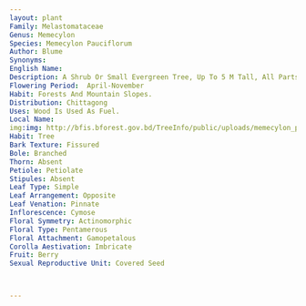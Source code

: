```yaml
---
layout: plant
Family: Melastomataceae
Genus: Memecylon
Species: Memecylon Pauciflorum
Author: Blume
Synonyms: 
English Name: 
Description: A Shrub Or Small Evergreen Tree, Up To 5 M Tall, All Parts Quite Glabrous, The Branchlets More Or Less Sharply 4-cornered. Leaves Ovate To Broadly Ovate, Elliptic Or Rhomboid-oblong, 2.5-3.0 Ã— 1.0-2.5 Cm, Stiffly Papery To Subleathery, Both Surfaces Glabrous And Glossy, Apex Obtuse To Acute, Base Cuneate, Margin Entire, Brownish Yellow-green When Dry, Lateral Nerves Very Faint And Thin, Petioles 1-2 Mm Long, Slender. Inflorescence Axillary, Cymose. Flowers Minute, Whitish, Peduncles Very Short, Glabrous, Bracts Lanceolate, 2.0-2.5 Mm Long, Pedicels 1-2 Mm Long, Glabrous. Sepals Lanceolate To Triangular-lanceolate, C 1.5 Mm Long, Apex Acuminate. Petals Triangular-ovate, 2.5-3.0 Ã— 1.5-2.0 Mm, Apex Acuminate. Stamens C 3 Mm Long, Filaments C 2 Mm Long, Filiform, Anthers And Conical Connectives C 1 Mm Long, With A Small Concave Dorsal Gland. Fruit A Baccate Drupe, Globular, 5-6 Mm In Diameter, Minutely Angular When Young But Later Inconspicuous Angular, Apex With Persistent Calyx Lobes.
Flowering Period:  April-November
Habit: Forests And Mountain Slopes.
Distribution: Chittagong
Uses: Wood Is Used As Fuel.
Local Name: 
img:img: http://bfis.bforest.gov.bd/TreeInfo/public/uploads/memecylon_pauciflorum2.jpg
Habit: Tree
Bark Texture: Fissured
Bole: Branched
Thorn: Absent
Petiole: Petiolate
Stipules: Absent
Leaf Type: Simple
Leaf Arrangement: Opposite
Leaf Venation: Pinnate
Inflorescence: Cymose
Floral Symmetry: Actinomorphic
Floral Type: Pentamerous
Floral Attachment: Gamopetalous
Corolla Aestivation: Imbricate
Fruit: Berry
Sexual Reproductive Unit: Covered Seed



---
```


